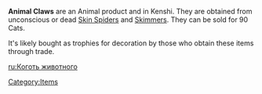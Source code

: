 **Animal Claws** are an Animal product and [](Trade_Goods.md) in Kenshi. They are obtained from
unconscious or dead [Skin Spiders](Skin_Spider.md "wikilink") and
[Skimmers](Skimmer.md "wikilink"). They can be sold for 90 Cats.

It's likely bought as trophies for decoration by those who obtain these
items through trade.

[ru:Коготь животного](ru:Коготь_животного "wikilink")

[Category:Items](Category:Items "wikilink")